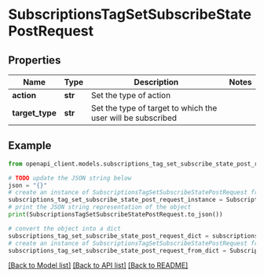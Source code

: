 # SubscriptionsTagSetSubscribeStatePostRequest


## Properties

Name | Type | Description | Notes
------------ | ------------- | ------------- | -------------
**action** | **str** | Set the type of action | 
**target_type** | **str** | Set the type of target to which the user will be subscribed | 

## Example

```python
from openapi_client.models.subscriptions_tag_set_subscribe_state_post_request import SubscriptionsTagSetSubscribeStatePostRequest

# TODO update the JSON string below
json = "{}"
# create an instance of SubscriptionsTagSetSubscribeStatePostRequest from a JSON string
subscriptions_tag_set_subscribe_state_post_request_instance = SubscriptionsTagSetSubscribeStatePostRequest.from_json(json)
# print the JSON string representation of the object
print(SubscriptionsTagSetSubscribeStatePostRequest.to_json())

# convert the object into a dict
subscriptions_tag_set_subscribe_state_post_request_dict = subscriptions_tag_set_subscribe_state_post_request_instance.to_dict()
# create an instance of SubscriptionsTagSetSubscribeStatePostRequest from a dict
subscriptions_tag_set_subscribe_state_post_request_from_dict = SubscriptionsTagSetSubscribeStatePostRequest.from_dict(subscriptions_tag_set_subscribe_state_post_request_dict)
```
[[Back to Model list]](../README.md#documentation-for-models) [[Back to API list]](../README.md#documentation-for-api-endpoints) [[Back to README]](../README.md)


